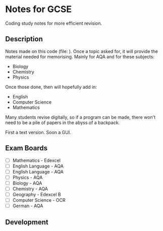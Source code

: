 # Notes for GCSE
Coding study notes for more efficient revision.

## Description

Notes made on this code (file: ). Once a topic asked for, it will provide the material needed for memorising. Mainly for AQA and for these subjects:
- Biology
- Chemistry
- Physics

Once those done, then will hopefully add in:

- English
- Computer Science
- Mathematics

Many students revise digitally, so if a program can be made, there won't need to be a pile of papers in the abyss of a backpack.

First a text version. Soon a GUI.

## Exam Boards

- [ ] Mathematics - Edexcel
- [ ] English Language - AQA
- [ ] English Language - AQA
- [ ] Physics - AQA
- [ ] Biology - AQA
- [ ] Chemistry - AQA
- [ ] Geography - Edexcel B
- [ ] Computer Science - OCR
- [ ] German - AQA

## Development

